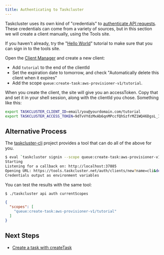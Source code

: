 ```yaml
---
title: Authenticating to Taskcluster
---
```


Taskcluster uses its own kind of "credentials" to [authenticate API
requests](/docs/manual/design/apis). These credentials can come from a variety of
sources, but in this section we will create a client manually, using the Tools
site.

If you haven't already, try the "[Hello World](hello-world)" tutorial to make
sure that you can sign in to the tools site.

Open the [Client Manager](/auth/clients/) and create a new client:

 * Add `tutorial` to the end of the clientId
 * Set the expiration date to tomorrow, and check "Automatically delete this client when it expires"
 * Add the scope `queue:create-task:aws-provisioner-v1/tutorial`.

When you create the client, the site will give you an accessToken. Copy that
and set it in your shell session, along with the clientId you chose. Something
like this:

```bash
export TASKCLUSTER_CLIENT_ID=email/you@yourdomain.com/tutorial
export TASKCLUSTER_ACCESS_TOKEN=9dTvVYdzMxAb6qnMPccfQhSzfrMZ1WQ46DgsL_I75S-w
```

## Alternative Process

The [taskcluster-cli](https://github.com/taskcluster/taskcluster-cli) project
provides a tool that can do all of the above for you.

```bash
$ eval `taskcluster signin --scope queue:create-task:aws-provisioner-v1/tutorial`
Starting
Listening for a callback on: http://localhost:37885
Opening URL: https://tools.taskcluster.net/auth/clients/new?name=cli&description=Temporary+client+for+use+on+the+command+line&scope=*&expires=1d&callback_url=http%3A%2F%2Flocalhost%3A37885
Credentials output as environment variables
```

You can test the results with the same tool:

```bash
$ ./taskcluster api auth currentScopes
```

```json
{
  "scopes": [
    "queue:create-task:aws-provisioner-v1/tutorial"
  ]
}
```

## Next Steps

- [Create a task with createTask](create-task-via-api)
